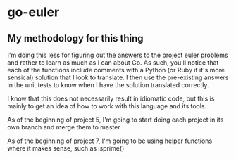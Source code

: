 go-euler
==========

My methodology for this thing
-------------

I'm doing this less for figuring out the answers to the project euler problems and rather to learn as much as I can about Go. As such, you'll notice that each of the functions include comments with a Python (or Ruby if it's more sensical) solution that I look to translate. I then use the pre-existing answers in the unit tests to know when I have the solution translated correctly.

I know that this does not necessarily result in idiomatic code, but this is mainly to get an idea of how to work with this language and its tools.

As of the beginning of project 5, I'm going to start doing each project in its own branch and merge them to master

As of the beginning of project 7, I'm going to be using helper functions where it makes sense, such as isprime()
